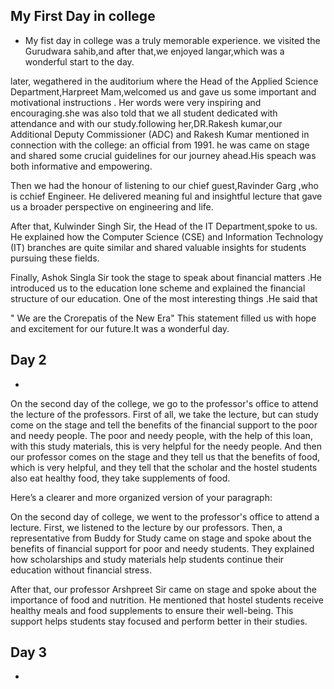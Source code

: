 ## My First Day in college
- My fist day in college was a truly memorable experience. we visited the Gurudwara sahib,and after that,we enjoyed langar,which was a wonderful start to the day.

later, wegathered in the auditorium where the Head of the Applied Science Department,Harpreet Mam,welcomed us and gave us some important and motivational instructions . Her words were very inspiring and encouraging.she was also told that we all student dedicated with attendance and with our study.following her,DR.Rakesh kumar,our Additional Deputy Commissioner (ADC) and Rakesh Kumar mentioned in connection with the college: an official from 1991. he was came on stage and shared some crucial guidelines for our journey ahead.His speach was both informative and empowering.

Then we had the honour of listening to our chief guest,Ravinder Garg ,who is cchief Engineer. He delivered meaning ful and insightful lecture that gave us a broader perspective on engineering and life.

After that, Kulwinder Singh Sir, the Head of the IT Department,spoke to us. He explained how the Computer Science (CSE) and Information Technology (IT) branches are quite similar and shared valuable insights for students pursuing these fields.

Finally, Ashok Singla Sir took the stage to speak about financial matters .He introduced us to the education lone scheme and explained the financial structure of our education. One of the most interesting things .He said that 

" We are the Crorepatis of the New Era"
This statement filled us with hope and excitement for our future.It was a wonderful day.


## Day 2
-

On the second day of the college, we go to the professor's office to attend the lecture of the professors. First of all, we take the lecture, but can study come on the stage and tell the benefits of the financial support to the poor and needy people. The poor and needy people, with the help of this loan, with this study materials, this is very helpful for the needy people. And then our professor comes on the stage and they tell us that the benefits of food, which is very helpful, and they tell that the scholar and the hostel students also eat healthy food, they take supplements of food.

Here’s a clearer and more organized version of your paragraph:

On the second day of college, we went to the professor's office to attend a lecture. First, we listened to the lecture by our professors. Then, a representative from Buddy for Study came on stage and spoke about the benefits of financial support for poor and needy students. They explained how scholarships and study materials help students continue their education without financial stress.

After that, our professor Arshpreet Sir came on stage and spoke about the importance of food and nutrition. He mentioned that hostel students receive healthy meals and food supplements to ensure their well-being. This support helps students stay focused and perform better in their studies.

## Day 3 
- 
